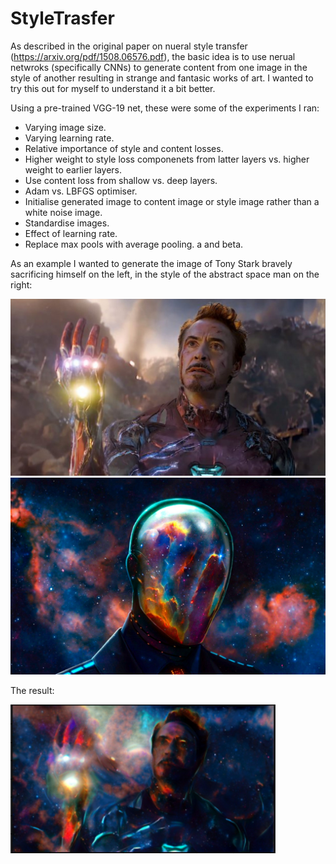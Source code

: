 # StyleTrasfer

As described in the original paper on nueral style transfer (https://arxiv.org/pdf/1508.06576.pdf), the basic 
idea is to use nerual netwroks (specifically CNNs) to generate content from one image
in the style of another resulting in strange and fantasic works of art. I wanted to try this out for 
myself to understand it a bit better.

Using a pre-trained VGG-19 net, these were some of the experiments I ran:
- Varying image size.
- Varying learning rate.
- Relative importance of style and content losses.
- Higher weight to style loss componenets from latter layers vs. higher weight to earlier layers.
- Use content loss from shallow vs. deep layers.
- Adam vs. LBFGS optimiser.
- Initialise generated image to content image or style image rather than a white noise image.
- Standardise images.
- Effect of learning rate.
- Replace max pools with average pooling. a and beta.


As an example I wanted to generate the image of Tony Stark bravely sacrificing himself on the left, in the style of the abstract
space man on the right:

![alt-text-1](images/iron_man.jpg "title-1") ![alt-text-2](images/style5.jpeg "title-2")

The result: 

![Test Image !](images/iron_man_generated.png)

